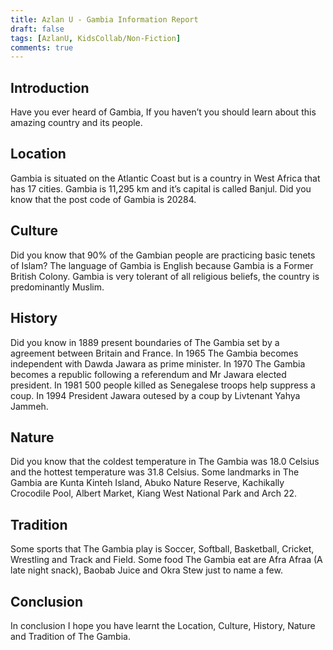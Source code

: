 ```yaml
---
title: Azlan U - Gambia Information Report
draft: false
tags: [AzlanU, KidsCollab/Non-Fiction]
comments: true
---
```


## Introduction

Have you ever heard of Gambia, If you haven’t you should learn about this amazing country and its people.

## Location

Gambia is situated on the Atlantic Coast but is a country in West Africa that has 17 cities. Gambia is 11,295 km and it’s capital is called Banjul. Did you know that the post code of Gambia is 20284.

## Culture

Did you know that 90% of the Gambian people are practicing basic tenets of Islam? The language of Gambia is English because Gambia is a Former British Colony. Gambia is very tolerant of all religious beliefs, the country is predominantly Muslim.

## History

Did you know in 1889 present boundaries of The Gambia set by a agreement between Britain and France. In 1965 The Gambia becomes independent with Dawda Jawara as prime minister. In 1970 The Gambia becomes a republic following a referendum and Mr Jawara elected president. In 1981 500 people killed as Senegalese troops help suppress a coup. In 1994 President Jawara outesed by a coup by Livtenant Yahya Jammeh.

## Nature
Did you know that the coldest temperature in The Gambia was 18.0 Celsius and the hottest temperature was 31.8 Celsius. Some landmarks in The Gambia are Kunta Kinteh Island, Abuko Nature Reserve, Kachikally Crocodile Pool, Albert Market, Kiang West National Park and Arch 22.

## Tradition

Some sports that The Gambia play is Soccer, Softball, Basketball, Cricket, Wrestling and Track and Field. Some food The Gambia eat are Afra Afraa  (A late night snack), Baobab Juice and Okra Stew just to name a few.
## Conclusion

In conclusion I hope you have learnt the Location, Culture, History, Nature and Tradition of The Gambia.
